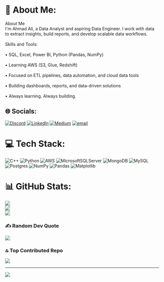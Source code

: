 # 💫 About Me:
About Me<br>I'm Ahmad Ali, a Data Analyst and aspiring Data Engineer. I work with data to extract insights, build reports, and develop scalable data workflows.<br><br>Skills and Tools:<br><br>• SQL, Excel, Power BI, Python (Pandas, NumPy)<br><br>• Learning AWS (S3, Glue, Redshift)<br><br>• Focused on ETL pipelines, data automation, and cloud data tools<br><br>• Building dashboards, reports, and data-driven solutions<br><br>• Always learning. Always building.


## 🌐 Socials:
[![Discord](https://img.shields.io/badge/Discord-%237289DA.svg?logo=discord&logoColor=white)](https://discord.gg/ehmxdali) [![LinkedIn](https://img.shields.io/badge/LinkedIn-%230077B5.svg?logo=linkedin&logoColor=white)](https://linkedin.com/in/https://www.linkedin.com/in/ehmxdali/) [![Medium](https://img.shields.io/badge/Medium-12100E?logo=medium&logoColor=white)](https://medium.com/@https://medium.com/@ehmadanalyst) [![email](https://img.shields.io/badge/Email-D14836?logo=gmail&logoColor=white)](mailto:ehmadanalyst@gmail.com) 

# 💻 Tech Stack:
![C++](https://img.shields.io/badge/c++-%2300599C.svg?style=for-the-badge&logo=c%2B%2B&logoColor=white) ![Python](https://img.shields.io/badge/python-3670A0?style=for-the-badge&logo=python&logoColor=ffdd54) ![AWS](https://img.shields.io/badge/AWS-%23FF9900.svg?style=for-the-badge&logo=amazon-aws&logoColor=white) ![MicrosoftSQLServer](https://img.shields.io/badge/Microsoft%20SQL%20Server-CC2927?style=for-the-badge&logo=microsoft%20sql%20server&logoColor=white) ![MongoDB](https://img.shields.io/badge/MongoDB-%234ea94b.svg?style=for-the-badge&logo=mongodb&logoColor=white) ![MySQL](https://img.shields.io/badge/mysql-4479A1.svg?style=for-the-badge&logo=mysql&logoColor=white) ![Postgres](https://img.shields.io/badge/postgres-%23316192.svg?style=for-the-badge&logo=postgresql&logoColor=white) ![NumPy](https://img.shields.io/badge/numpy-%23013243.svg?style=for-the-badge&logo=numpy&logoColor=white) ![Pandas](https://img.shields.io/badge/pandas-%23150458.svg?style=for-the-badge&logo=pandas&logoColor=white) ![Matplotlib](https://img.shields.io/badge/Matplotlib-%23ffffff.svg?style=for-the-badge&logo=Matplotlib&logoColor=black)
# 📊 GitHub Stats:
![](https://github-readme-stats.vercel.app/api?username=ehmadalee&theme=dark&hide_border=false&include_all_commits=false&count_private=false)<br/>
![](https://nirzak-streak-stats.vercel.app/?user=ehmadalee&theme=dark&hide_border=false)<br/>
![](https://github-readme-stats.vercel.app/api/top-langs/?username=ehmadalee&theme=dark&hide_border=false&include_all_commits=false&count_private=false&layout=compact)

### ✍️ Random Dev Quote
![](https://quotes-github-readme.vercel.app/api?type=horizontal&theme=light)

### 🔝 Top Contributed Repo
![](https://github-contributor-stats.vercel.app/api?username=ehmadalee&limit=5&theme=dark&combine_all_yearly_contributions=true)

---
[![](https://visitcount.itsvg.in/api?id=ehmadalee&icon=0&color=0)](https://visitcount.itsvg.in)

<!-- Proudly created with GPRM ( https://gprm.itsvg.in ) -->
